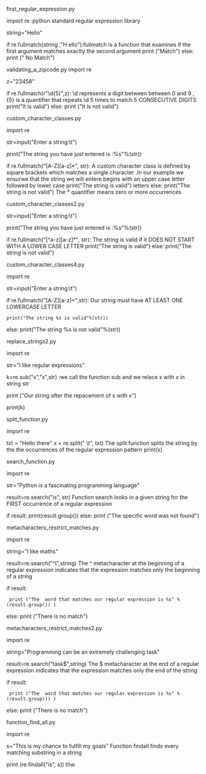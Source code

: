 first_regular_expression.py

import re  :python standard regular expression library 

string="Hello"  

if re.fullmatch(string ,"H  ello"):fullmatch is a function that  examines if the first argument matches exaclty the second argument 
    print ("Match")
else:
	 print (" No Match") 



  
validating_a_zipcode.py
import re 

z="23458"

if re.fullmatch(r"\d{5}",z): \d  represents a digit between between 0 and 9 ,  {5}  is a quantifier that repeats \d 5 times  to match 5 CONSECUTIVE DIGITS 
	   print("It is valid")
else:
	  print ("It is not valid")


   

custom_character_classes.py

import re 

str=input("Enter a string:\t")

print("The string you have just entered is :%s"%(str))

if re.fullmatch("[A-Z][a-z]*", str):   A custom character class is defined by square brackets   which matches a single character .In our example we ensurwe that the string we will entere begins with an upper case letter followed by lower case 
	print("The string is valid")   letters
else:
     print("The string is not  valid")    The * quantifier means zero or more occurrences 


custom_character_classes2.py


str=input("Enter a string:\t")

print("The string you have just entered is :%s"%(str))

if re.fullmatch("[^a-z][a-z]*", str):  The string is valid  if it DOES NOT START WITH A LOWER CASE LETTER 
	print("The string is valid")
else:
     print("The string is not  valid")

     

custom_character_classes4.py

import re 

str=input("Enter a string:\t")



if re.fullmatch("[A-Z][a-z]+",str):  Our string must have AT LEAST ONE LOWERCASE LETTER 



	print("The string %s is valid"%(str))
else:
	print("The string %s is not valid"%(str)) 

replace_strings2.py

import re 

str="I like regular expressions"


k=re.sub("s","x",str) :we call the function sub and we relace  s with x in string str 

print ("Our string after the repacement of s with  x")

print(k)



split_function.py


import re 

txt = "Hello	there"
x = re.split(" \t", txt) The split function splits the string by the the occurrences of the regular expression pattern 
print(x)




search_function.py


import re 

str="Python is a fascinating programming language"

result=re.search("is", str)   Function search  looks in a given string for the FIRST occurrence of a regular expression 

if result:
       print(result.group())
else:
	 print ("The specific word was not found") 


metacharacters_restrict_matches.py


import re 

string="I like maths"

result=re.search("^I",string)           The ^ metacharacter at the beginning of a regular expression  indicates that the expression matches only the beginning of a string 
	 


if result:
	 
	 print ("The  word that matches our regular expression is %s" %(result.group()) )

else:
	print ("There is no match")



metacharacters_restrict_matches2.py

import re 

string="Programming can be an  extremely challenging task"

result=re.search("task$",string)                                        Τhe $ metacharacter at the end of a regular expression  indicates that the expression matches only the end of the string 
	 
if result:
	 
	 print ("The  word that matches our regular expression is %s" %(result.group()) )

else:
	print ("There is no match")	


function_find_all.py



import re 

s="This is my chance to fulfill my goals"            Function findall finds every matching substring in a string


print (re.findall("is", s))    thw





  









